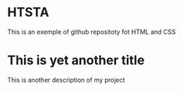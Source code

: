 # HTSTA 
This is an exemple of github repositoty fot HTML and CSS
# This is yet another title
This is another description of my project